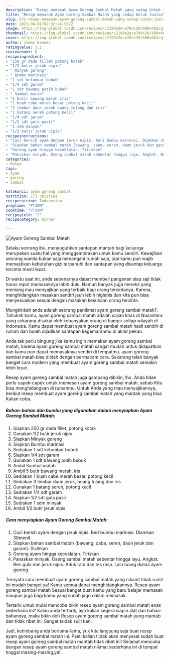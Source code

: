```yaml
---
description: "Resep memasak Ayam Goreng Sambal Matah yang sedap Untuk Jualan"
title: "Resep memasak Ayam Goreng Sambal Matah yang sedap Untuk Jualan"
slug: 671-resep-memasak-ayam-goreng-sambal-matah-yang-sedap-untuk-jualan
date: 2021-04-01T02:32:24.937Z
image: https://img-global.cpcdn.com/recipes/c2199e2eca78dc26/680x482cq70/ayam-goreng-sambal-matah-foto-resep-utama.jpg
thumbnail: https://img-global.cpcdn.com/recipes/c2199e2eca78dc26/680x482cq70/ayam-goreng-sambal-matah-foto-resep-utama.jpg
cover: https://img-global.cpcdn.com/recipes/c2199e2eca78dc26/680x482cq70/ayam-goreng-sambal-matah-foto-resep-utama.jpg
author: Jimmy Brewer
ratingvalue: 3.2
reviewcount: 8
recipeingredient:
- "250 gr dada fillet potong kotak"
- "1/2 butir jeruk nipis"
- " Minyak goreng"
- " Bumbu marinasi"
- "1 sdt ketumbar bubuk"
- "1/4 sdt garam"
- "1 sdt bawang putih bubuk"
- " Sambal matah"
- "5 butir bawang merah iris"
- "1 buah cabe merah besar potong kecil"
- "3 lembar daun jeruk buang tulang dan iris"
- "1 batang sereh potong kecil"
- "1/4 sdt garam"
- "1/2 sdt gula pasir"
- "1 sdm minyak"
- "1/2 butir jeruk nipis"
recipeinstructions:
- "Cuci bersih ayam dengan jeruk nipis. Beri bumbu marinasi. Diamkan 30menit."
- "Siapkan bahan sambal matah (bawang, cabe, sereh, daun jeruk dan garam). Sisihkan"
- "Goreng ayam hingga kecoklatan. Tiriskan"
- "Panaskan minyak. Oseng sambal matah sebentar hingga layu. Angkat. Beri gula dan jeruk nipis. Aduk rata dan tes rasa. Lalu tuang diatas ayam goreng"
categories:
- Resep
tags:
- ayam
- goreng
- sambal

katakunci: ayam goreng sambal 
nutrition: 173 calories
recipecuisine: Indonesian
preptime: "PT39M"
cooktime: "PT50M"
recipeyield: "2"
recipecategory: Dinner

---
```



![Ayam Goreng Sambal Matah](https://img-global.cpcdn.com/recipes/c2199e2eca78dc26/680x482cq70/ayam-goreng-sambal-matah-foto-resep-utama.jpg)

Selaku seorang ibu, menyuguhkan santapan mantab bagi keluarga merupakan suatu hal yang menggembirakan untuk kamu sendiri. Kewajiban seorang  wanita bukan saja menangani rumah saja, tapi kamu pun wajib memastikan kebutuhan gizi terpenuhi dan santapan yang disantap keluarga tercinta mesti lezat.

Di waktu  saat ini, anda sebenarnya dapat membeli panganan siap saji tidak harus repot memasaknya lebih dulu. Namun banyak juga mereka yang memang mau menyajikan yang terbaik bagi orang tercintanya. Karena, menghidangkan masakan sendiri jauh lebih higienis dan kita pun bisa menyesuaikan sesuai dengan masakan kesukaan orang tercinta. 



Mungkinkah anda adalah seorang penikmat ayam goreng sambal matah?. Tahukah kamu, ayam goreng sambal matah adalah sajian khas di Nusantara yang sekarang disukai oleh kebanyakan orang di hampir setiap wilayah di Indonesia. Kamu dapat membuat ayam goreng sambal matah hasil sendiri di rumah dan boleh dijadikan santapan kegemaranmu di akhir pekan.

Anda tak perlu bingung jika kamu ingin memakan ayam goreng sambal matah, karena ayam goreng sambal matah sangat mudah untuk didapatkan dan kamu pun dapat memasaknya sendiri di tempatmu. ayam goreng sambal matah bisa diolah dengan bermacam cara. Sekarang telah banyak banget cara modern yang membuat ayam goreng sambal matah semakin lebih lezat.

Resep ayam goreng sambal matah juga gampang dibikin, lho. Anda tidak perlu capek-capek untuk memesan ayam goreng sambal matah, sebab Kita bisa menghidangkan di rumahmu. Untuk Anda yang mau menyajikannya, berikut resep membuat ayam goreng sambal matah yang mantab yang bisa Kalian coba.

<!--inarticleads1-->

##### Bahan-bahan dan bumbu yang digunakan dalam menyiapkan Ayam Goreng Sambal Matah:

1. Siapkan 250 gr dada fillet, potong kotak
1. Gunakan 1/2 butir jeruk nipis
1. Siapkan  Minyak goreng
1. Siapkan  Bumbu marinasi
1. Sediakan 1 sdt ketumbar bubuk
1. Siapkan 1/4 sdt garam
1. Gunakan 1 sdt bawang putih bubuk
1. Ambil  Sambal matah
1. Ambil 5 butir bawang merah, iris
1. Sediakan 1 buah cabe merah besar, potong kecil
1. Sediakan 3 lembar daun jeruk, buang tulang dan iris
1. Gunakan 1 batang sereh, potong kecil
1. Sediakan 1/4 sdt garam
1. Siapkan 1/2 sdt gula pasir
1. Sediakan 1 sdm minyak
1. Ambil 1/2 butir jeruk nipis




<!--inarticleads2-->

##### Cara menyiapkan Ayam Goreng Sambal Matah:

1. Cuci bersih ayam dengan jeruk nipis. Beri bumbu marinasi. Diamkan 30menit.
1. Siapkan bahan sambal matah (bawang, cabe, sereh, daun jeruk dan garam). Sisihkan
1. Goreng ayam hingga kecoklatan. Tiriskan
1. Panaskan minyak. Oseng sambal matah sebentar hingga layu. Angkat. Beri gula dan jeruk nipis. Aduk rata dan tes rasa. Lalu tuang diatas ayam goreng




Ternyata cara membuat ayam goreng sambal matah yang nikamt tidak rumit ini mudah banget ya! Kamu semua dapat menghidangkannya. Resep ayam goreng sambal matah Sesuai banget buat kamu yang baru belajar memasak maupun juga bagi kamu yang sudah jago dalam memasak.

Tertarik untuk mulai mencoba bikin resep ayam goreng sambal matah enak sederhana ini? Kalau anda tertarik, ayo kalian segera siapin alat dan bahan-bahannya, maka bikin deh Resep ayam goreng sambal matah yang mantab dan tidak ribet ini. Sangat taidak sulit kan. 

Jadi, ketimbang anda berlama-lama, yuk kita langsung saja buat resep ayam goreng sambal matah ini. Pasti kalian tiidak akan menyesal sudah buat resep ayam goreng sambal matah mantab tidak ribet ini! Selamat mencoba dengan resep ayam goreng sambal matah nikmat sederhana ini di tempat tinggal masing-masing,ya!.


